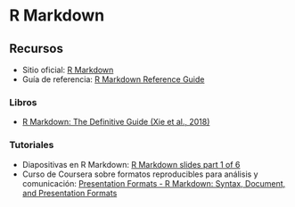 # R Markdown

## Recursos
* Sitio oficial: [R Markdown](https://rmarkdown.rstudio.com/)
* Guía de referencia: [R Markdown Reference Guide](https://rstudio.com/wp-content/uploads/2015/03/rmarkdown-reference.pdf)

### Libros
* [R Markdown: The Definitive Guide (Xie et al., 2018)](https://bookdown.org/yihui/rmarkdown/)

### Tutoriales
* Diapositivas en R Markdown: [R Markdown slides part 1 of 6](https://www.youtube.com/watch?v=gkyjTcpCITM)
* Curso de Coursera sobre formatos reproducibles para análisis y comunicación: [Presentation Formats - R Markdown: Syntax, Document, and Presentation Formats](https://www.coursera.org/lecture/reproducible-templates-analysis/presentation-formats-XQfZK)
